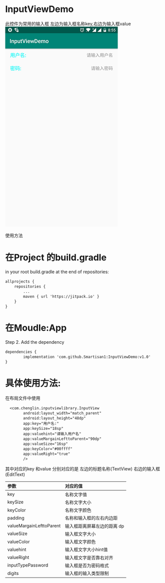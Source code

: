 # InputViewDemo
此控件为常用的输入框 左边为输入框名称key,右边为输入框value  
![Image text](https://github.com/Smartisan1/InputViewDemo/blob/master/pictureDemo.jpg)

使用方法
# 在Project 的build.gradle
in your root build.gradle at the end of repositories:

	allprojects {
		repositories {
			...
			maven { url 'https://jitpack.io' }
		}
	}
# 在Moudle:App
Step 2. Add the dependency

	dependencies {
	        implementation 'com.github.Smartisan1:InputViewDemo:v1.0'
	}
	
	
# 具体使用方法:

在布局文件中使用
```
  <com.chenglin.inputviewlibrary.InputView
        android:layout_width="match_parent"
        android:layout_height="48dp"
        app:key="用户名:"
        app:keySize="18sp"
        app:valuehint="请输入用户名"
        app:valueMargainLefttoParent="90dp"
        app:valueSize="16sp"
        app:keyColor="#00ffff"
        app:valueRight="true"
        />
```

其中对应的key 和value 分别对应的是 左边的标题名称(TextView) 右边的输入框(EditText)


|参数|对应的值|
|:---|:---|
|key|名称文字值|
|keySize|名称文字大小|
|keyColor|名称文字颜色|
|padding|名称和输入框的左右内边距|
|valueMargainLefttoParent|输入框距离屏幕左边的距离 dp|
|valueSize|输入框文字大小|
|valueColor|输入框文字颜色|
|valuehint|输入框文字大小hint值|
|valueRight|输入框文字是否靠右对齐|
|inputTypePassword|输入框是否为密码格式|
|digits|输入框的输入类型限制|


